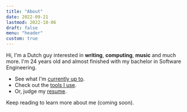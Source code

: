 ```yaml
---
title: "About"
date: 2022-09-21
lastmod: 2022-10-06
draft: false
menu: "header"
custom: true
---
```


Hi, I'm a Dutch guy interested in **writing**, **computing**, **music** and much more.
I'm 24 years old and almost finished with my bachelor in Software Engineering.

- See what I'm [currently up to](/about/now).
- Check out the [tools I use](/about/uses).
- Or, judge my [resume](/about/resume).

Keep reading to learn more about me (coming soon).
